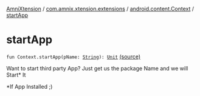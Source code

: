 [AmniXtension](../../index.md) / [com.amnix.xtension.extensions](../index.md) / [android.content.Context](index.md) / [startApp](./start-app.md)

# startApp

`fun Context.startApp(pName: `[`String`](https://kotlinlang.org/api/latest/jvm/stdlib/kotlin/-string/index.html)`): `[`Unit`](https://kotlinlang.org/api/latest/jvm/stdlib/kotlin/-unit/index.html) [(source)](https://github.com/AmniX/AmniXTension/tree/master/AmniXtension/src/main/java/com/amnix/xtension/extensions/ContextExtension.kt#L156)

Want to start third party App? Just get us the package Name and we will Start* It

*If App Installed ;)

